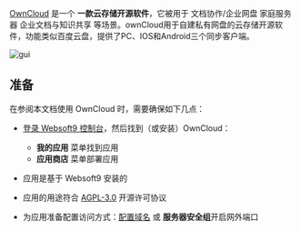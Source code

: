 [OwnCloud](https://owncloud.com/) 是一个 **一款云存储开源软件**，它被用于 文档协作/企业网盘 家庭服务器 企业文档与知识共享  等场景。ownCloud用于自建私有网盘的云存储开源软件，功能类似百度云盘，提供了PC、IOS和Android三个同步客户端。


![gui](https://libs.websoft9.com/Websoft9/DocsPicture/zh/owncloud/owncloud-gui-websoft9.png)


## 准备

在参阅本文档使用 OwnCloud 时，需要确保如下几点：

- [登录 Websoft9 控制台](./login-console)，然后找到（或安装）OwnCloud：
  - **我的应用** 菜单找到应用 
  - **应用商店** 菜单部署应用

- 应用是基于 Websoft9 安装的


- 应用的用途符合 [AGPL-3.0](https://opensource.org/licenses/AGPL-3.0) 开源许可协议


- 为应用准备配置访问方式：[配置域名](./domain-set) 或 **服务器安全组**开启网外端口